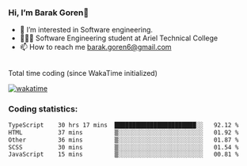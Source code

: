 ###  Hi, I’m Barak Goren👋
- 👀 I’m interested in Software engineering.
- 👨🏼‍🎓 Software Engineering student at Ariel Technical College
- 📫 How to reach me barak.goren6@gmail.com
##
Total time coding (since WakaTime initialized)

[![wakatime](https://wakatime.com/badge/user/5cc5ec80-a806-4ca2-a704-db29274e48cd.svg)](https://wakatime.com/@5cc5ec80-a806-4ca2-a704-db29274e48cd)

   
### Coding statistics:

<!--START_SECTION:waka-->

```txt
TypeScript    30 hrs 17 mins  ███████████████████████░░   92.12 %
HTML          37 mins         ▒░░░░░░░░░░░░░░░░░░░░░░░░   01.92 %
Other         36 mins         ▒░░░░░░░░░░░░░░░░░░░░░░░░   01.87 %
SCSS          30 mins         ▒░░░░░░░░░░░░░░░░░░░░░░░░   01.54 %
JavaScript    15 mins         ▒░░░░░░░░░░░░░░░░░░░░░░░░   00.81 %
```

<!--END_SECTION:waka-->

<!---
barakgoren/barakgoren is a ✨ special ✨ repository because its `README.md` (this file) appears on your GitHub profile.
You can click the Preview link to take a look at your changes.
--->
